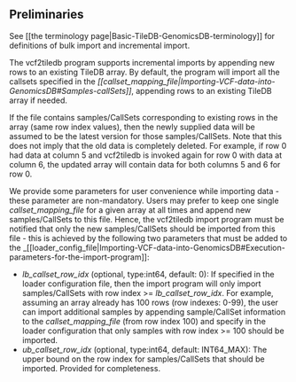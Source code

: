 ## Preliminaries

See [[the terminology page|Basic-TileDB-GenomicsDB-terminology]] for definitions of bulk import and incremental import.

The vcf2tiledb program supports incremental imports by appending new rows to an existing TileDB array. By default, the 
program will import all the callsets specified in the 
_[[callset_mapping_file|Importing-VCF-data-into-GenomicsDB#Samples-callSets]]_, appending rows to an existing TileDB 
array if needed.

If the file contains samples/CallSets corresponding to existing rows in the array (same row index values), then the 
newly supplied data will be assumed to be the latest version for those samples/CallSets. Note that this does not imply 
that the old data is completely deleted. For example, if row 0 had data at column 5 and vcf2tiledb is invoked again for 
row 0 with data at column 6, the updated array will contain data for both columns 5 and 6 for row 0.

We provide some parameters for user convenience while importing data - these parameter are non-mandatory. Users may 
prefer to keep one single _callset_mapping_file_ for a given array at all times and append new samples/CallSets to this 
file. Hence, the vcf2tiledb import program must be notified that only the new samples/CallSets should be imported from 
this file - this is achieved by the following two parameters that must be added to the 
_[[loader_config_file|Importing-VCF-data-into-GenomicsDB#Execution-parameters-for-the-import-program]]:
* _lb_callset_row_idx_ (optional, type:int64, default: 0): If specified in the loader configuration file, then the 
import program will only import samples/CallSets with row index \>= _lb_callset_row_idx_. For example, assuming an array 
already has 100 rows (row indexes: 0-99), the user can import additional samples by appending sample/CallSet information 
to the _callset_mapping_file_ (from row index 100) and specify in the loader configuration that only samples with row 
index \>= 100 should be imported.
* _ub_callset_row_idx_ (optional, type:int64, default: INT64_MAX): The upper bound on the row index for 
samples/CallSets that should be imported. Provided for completeness.
